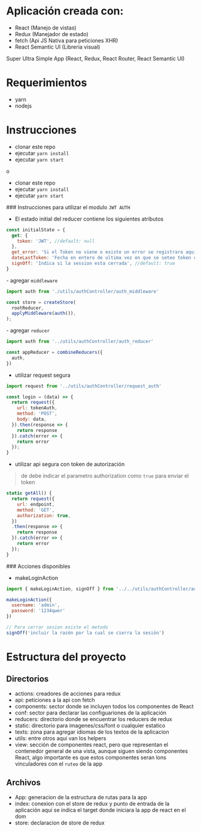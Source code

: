 # Aplicación creada con:
- React (Manejo de vistas)
- Redux (Manejador de estado)
- fetch (Api JS Nativa para peticiones XHR)
- React Semantic UI (Libreria visual)

Super Ultra Simple App (React, Redux, React Router, React Semantic UI)


# Requerimientos
- yarn
- nodejs

# Instrucciones

- clonar este repo
- ejecutar `yarn install`
- ejecutar `yarn start`

o

- clonar este repo
- ejecutar `yarn install`
- ejecutar `yarn start`




### Instrucciones para utilizar el modulo `JWT AUTH`


- El estado initial del reducer contiene los siguientes atributos

```javascript
const initialState = {
  get: {
    token: 'JWT', //default: null
  },
  get_error: 'Si el Token no viene o existe un error se registrara aquí', //default: null
  dateLastToken: 'Fecha en entero de ultima vez en que se seteo token como timestamp', //default: null
  signOff: 'Indica si la session esta cerrada', //default: true
}
```

- agregar `middleware`

```javascript
import auth from './utils/authController/auth_middleware'

const store = createStore(
  rootReducer,
  applyMiddleware(auth()),
);
```

- agregar `reducer`

```javascript
import auth from '../utils/authController/auth_reducer'

const appReducer = combineReducers({
  auth,
})
```

- utilizar request segura

```javascript
import request from '../utils/authController/request_auth'

const login = (data) => {
  return request({
    url: tokenAuth,
    method: 'POST',
    body: data,
  }).then(response => {
    return response
  }).catch(error => {
    return error
  });
}
```
- utilizar api segura con token de autorización
> de debe indicar el parametro authorization como `true` para enviar el token

```javascript
static getAll() {
  return request({
    url: endpoint,
    method: 'GET',
    authorization: true,
  })
  .then(response => {
    return response
  }).catch(error => {
    return error
  });
}
```



### Acciones disponibles

- makeLoginAction


```javascript
import { makeLoginAction, signOff } from '../../utils/authController/auth_action'

makeLoginAction({
  username: 'admin',
  password: '1234qwer'
})

// Para cerrar sesion existe el metodo
signOff('incluir la razón por la cual se cierra la sesión')
```




# Estructura del proyecto

## Directorios
- actions: creadores de acciones para redux
- api: peticiones a la api con fetch
- components: sector donde se incluyen todos los componentes de React
- conf: sector para declarar las configuariones de la aplicación
- reducers: directorio donde se encuentrar los reducers de redux
- static: directorio para imagenes/css/font o cualquier estatico
- texts: zona para agregar idiomas de los textos de la aplicacion
- utils: entre otros aqui van los helpers
- view: sección de componentes react, pero que representan el contenedor general de una vista, aunque siguen siendo componentes React, algo importante es que estos componentes seran lons vinculadores con el `ruteo` de la app

## Archivos
- App: generacion de la estructura de rutas para la app
- index: conexion con el store de redux y punto de entrada de la aplicación aqui se indica el target donde iniciara la app de react en el dom
- store: declaracion de store de redux
